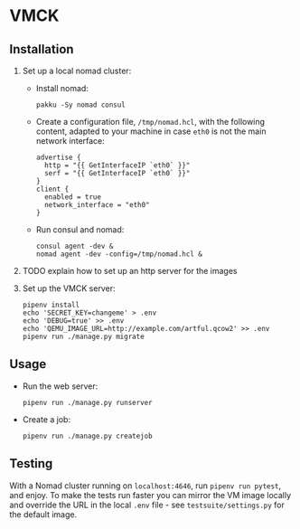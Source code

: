 # VMCK

## Installation

1. Set up a local nomad cluster:

    * Install nomad:
        ```shell
        pakku -Sy nomad consul
        ```

    * Create a configuration file, `/tmp/nomad.hcl`, with the following
      content, adapted to your machine in case `eth0` is not the main network
      interface:
        ```hcl
        advertise {
          http = "{{ GetInterfaceIP `eth0` }}"
          serf = "{{ GetInterfaceIP `eth0` }}"
        }
        client {
          enabled = true
          network_interface = "eth0"
        }
        ```

    * Run consul and nomad:
        ```shell
        consul agent -dev &
        nomad agent -dev -config=/tmp/nomad.hcl &
        ```

2. TODO explain how to set up an http server for the images

3. Set up the VMCK server:
    ```shell
    pipenv install
    echo 'SECRET_KEY=changeme' > .env
    echo 'DEBUG=true' >> .env
    echo 'QEMU_IMAGE_URL=http://example.com/artful.qcow2' >> .env
    pipenv run ./manage.py migrate
    ```

## Usage

* Run the web server:
    ```shell
    pipenv run ./manage.py runserver
    ```

* Create a job:
    ```shell
    pipenv run ./manage.py createjob
    ```

## Testing
With a Nomad cluster running on `localhost:4646`, run `pipenv run pytest`, and
enjoy. To make the tests run faster you can mirror the VM image locally and
override the URL in the local `.env` file - see `testsuite/settings.py` for the
default image.
